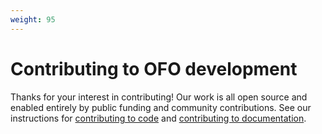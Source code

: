 ```yaml
---
weight: 95
---
```


# Contributing to OFO development

Thanks for your interest in contributing! Our work is all open source and enabled entirely by public funding and community contributions. See our instructions for [contributing to code](code.md) and [contributing to documentation](docs.md).